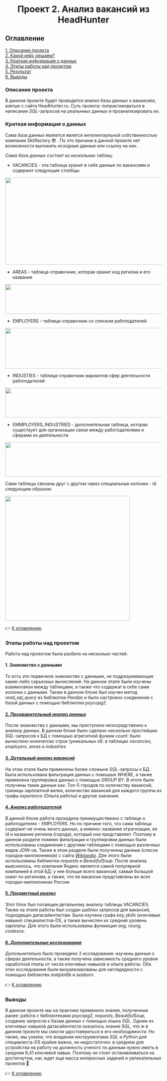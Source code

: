 # <center> Проект 2. Анализ вакансий из HeadHunter

## Оглавление
[1. Описание проекта](https://github.com/romash23/project-2/blob/master/README.md#Описание-проекта)  
[2. Какой кейс решаем?](https://github.com/romash23/project-2/blob/master/README.md#Какой-кейс-решаем)  
[3. Краткая информация о данных](https://github.com/romash23/project-2/blob/master/README.md#Краткая-информация-о-данных)  
[4. Этапы работы над проектом](https://github.com/romash23/project-2/blob/master/README.md#Этапы-работы-над-проектом)  
[5. Результат](https://github.com/romash23/project-2/blob/master/README.md#Результат)    
[6. Выводы](https://github.com/romash23/project-2/blob/master/README.md#Выводы) 


### Описание проекта

В данном проекте будет проводится анализ базы данных о вакансиях, взятые с сайта HeadHunter.ru. Суть проекта: попрактиковаться в написании *SQL*-запросов на реальнных данных и проанализировать их.

### Краткая информация о данных

 Сама база данных является являтся интелектаульной собственностью компании Skillfactory :sunglasses: . По это причине в данной проекте нет возможности выложить исходные данные или ссылку на них.

 *Сама база данных состоит из нескольких таблиц:*
 * VACANCIES - эта таблица хранит в себе данные по вакансиям и содержит следующие столбцы: 
 
 <img src=https://lms-cdn.skillfactory.ru/assets/courseware/v1/837cf6ff79f483e387a16c993634f3e4/asset-v1:SkillFactory+DST-3.0+28FEB2021+type@asset+block/SQL_pj2_2_2.png width="600" height="280">

 * AREAS - таблица-справочник, которая хранит код региона и его название

 <img src=https://lms-cdn.skillfactory.ru/assets/courseware/v1/682c2306f3d46a25915a89d4ec7e16ed/asset-v1:SkillFactory+DST-3.0+28FEB2021+type@asset+block/SQL_pj2_2_3.png width="600" height="95">

 * EMPLOYERS - таблица-справочник со списком работодателей

<img src=https://lms-cdn.skillfactory.ru/assets/courseware/v1/d2a26db623c75572c71923b57241e038/asset-v1:SkillFactory+DST-3.0+28FEB2021+type@asset+block/SQL_pj2_2_4.png width="600" height="130">

* INDUSTIES - таблица-справочник вариантов сфер деятельности работодателей

<img src=https://lms-cdn.skillfactory.ru/assets/courseware/v1/2c76bca09937a1a05a9e66d51008e298/asset-v1:SkillFactory+DST-3.0+28FEB2021+type@asset+block/SQL_pj2_2_5.png width="600" height="95">

* EMMPLOYERS_INDUSTRIES - дополнительная таблица, которая существует для организации связи между работодателями и сферами их деятельности

<img src=https://lms-cdn.skillfactory.ru/assets/courseware/v1/16ff3df0bb0ddecd922562f3c4bdd32c/asset-v1:SkillFactory+DST-3.0+28FEB2021+type@asset+block/SQL_pj2_2_6.png width="600" height="110">

Сами таблицы связаны друг с другом через специальные колонки - id следующим образом:

<img src=https://lms-cdn.skillfactory.ru/assets/courseware/v1/efd63819603e7d4f4433ed2fedec717c/asset-v1:SkillFactory+DST-3.0+28FEB2021+type@asset+block/SQL_pj2_2_1.png width="400" height="400">

:point_right: [К оглавлению](https://github.com/romash23/project-2/blob/master/README.md#%D0%9E%D0%B3%D0%BB%D0%B0%D0%B2%D0%BB%D0%B5%D0%BD%D0%B8%D0%B5)


### Этапы работы над проектом

Работа над проектом была разбита на несколько частей:

#### 1. *Знакомство с данными* 

То есть это первичное знакомство с данными, не подразумевающее какие-либо серьезных вычислений. На данном этапе были изучены взаимосвязи между таблицами, а также что содержат в себе сами колонки с данными. Также в данном блоке был изучен метод *read_sql_query* из библиотки *Pandas* и было настроено соеденение с базой данных с помощью библиотки *psycopg2*.

#### [2. *Предварительный анализ данных*](https://github.com/romash23/Project-2/blob/master/%D0%9F%D1%80%D0%BE%D0%B5%D0%BA%D1%82-2.%20%D0%90%D0%BD%D0%B0%D0%BB%D0%B8%D0%B7%20%D0%B2%D0%B0%D0%BA%D0%B0%D0%BD%D1%81%D0%B8%D0%B9%20%D0%B8%D0%B7%20HeadHunter.ipynb#Юнит)

После знакомства с данными, мы приступили непосредственно к анализу данных. В данном блоке было сделано несколько простейших *SQL*-запросов к БД с помошью агрегатной функии *count*: было вычислено количетсво строк (уникальных *id*):  в таблицах *vacancies, employers, areas* и *industries*

#### [3. *Детальный анализ вакансий*](https://github.com/romash23/Project-2/blob/master/%D0%9F%D1%80%D0%BE%D0%B5%D0%BA%D1%82-2.%20%D0%90%D0%BD%D0%B0%D0%BB%D0%B8%D0%B7%20%D0%B2%D0%B0%D0%BA%D0%B0%D0%BD%D1%81%D0%B8%D0%B9%20%D0%B8%D0%B7%20HeadHunter.ipynb#%D0%AE%D0%BD%D0%B8%D1%82-4-%20%D0%94%D0%B5%D1%82%D0%B0%D0%BB%D1%8C%D0%BD%D1%8B%D0%B9-%D0%B0%D0%BD%D0%B0%D0%BB%D0%B8%D0%B7-%D0%B2%D0%B0%D0%BA%D0%B0%D0%BD%D1%81%D0%B8%D0%B9)

На этом этапе были применены более сложыне *SQL*-запросы к БД. Была использована фильтрация данных с помошью *WHERE*, а также применена группировка данных с помощью *GROUP BY*. В итоге были получены такие данные как: Топ-5 городов по количеству вакансий, границы зарплатной вилки, количество вакансий для каждого группы из графы *experience* (Опыта работы) и другие значения.

#### [4. *Анализ работодателей*](https://github.com/romash23/Project-2/blob/master/%D0%9F%D1%80%D0%BE%D0%B5%D0%BA%D1%82-2.%20%D0%90%D0%BD%D0%B0%D0%BB%D0%B8%D0%B7%20%D0%B2%D0%B0%D0%BA%D0%B0%D0%BD%D1%81%D0%B8%D0%B9%20%D0%B8%D0%B7%20HeadHunter.ipynb)

В данной блоке работа проходила преимущественно с таблице о работодателях - EMPLOYERS. Но по причине того, что сама таблица содержит не очень много данных, а именно: название ограгизации, ее id и название региона (города), который она представляет. Поэтому в данном разделе помимо фильтрации и группировки данных были использованы соединения с другими таблицами с помощью различных видов *JOIN*-ов. Также в этом разделе были полученны данные (список городов-миллионников) с сайта [*Wikipedia*](https://ru.wikipedia.org/wiki/%D0%93%D0%BE%D1%80%D0%BE%D0%B4%D0%B0-%D0%BC%D0%B8%D0%BB%D0%BB%D0%B8%D0%BE%D0%BD%D0%B5%D1%80%D1%8B_%D0%A0%D0%BE%D1%81%D1%81%D0%B8%D0%B8). Для этого были использованы библиотки *requests* и *BeautifulSoup*.
После анализа выяснилось, что компания Яндекс является самой популярной компанией в этой БД: у нее больше всего вакансий, самый большой охват по регионам, а также, что ее вакансии представлены во всех городах-миллиониках России

#### [5. *Предметный анализ*](https://github.com/romash23/Project-2/blob/master/%D0%9F%D1%80%D0%BE%D0%B5%D0%BA%D1%82-2.%20%D0%90%D0%BD%D0%B0%D0%BB%D0%B8%D0%B7%20%D0%B2%D0%B0%D0%BA%D0%B0%D0%BD%D1%81%D0%B8%D0%B9%20%D0%B8%D0%B7%20HeadHunter.ipynb)

Этот блок был посвящен детальному анализу таблицы VACANCIES. Также на этапе работы был создан шаблон запросов для вакансий, подходящих датасайентистам. Была изучена графа *key_skills* (ключевые навыки) специалистов-DS, а также вычислен их средний уровень зарплаты. Для этого были использованы функикции *avg, roung, coalesce*.

#### [6. *Дополнительные исследования*](https://github.com/romash23/Project-2/blob/master/%D0%9F%D1%80%D0%BE%D0%B5%D0%BA%D1%82-2.%20%D0%90%D0%BD%D0%B0%D0%BB%D0%B8%D0%B7%20%D0%B2%D0%B0%D0%BA%D0%B0%D0%BD%D1%81%D0%B8%D0%B9%20%D0%B8%D0%B7%20HeadHunter.ipynb)

Допольнительно было проведено 2 исследования: изучены данные о сферах деятельности, а также получена зависимость среднего уровня заработной платы от числа ключевых навыков и опыта работы. Оба этих исследования были визуализированы для наглядядности с помощью библиотек *matplotlib* и *seaborn*.

:point_right: [К оглавлению](https://github.com/romash23/project-2/blob/master/README.md#%D0%9E%D0%B3%D0%BB%D0%B0%D0%B2%D0%BB%D0%B5%D0%BD%D0%B8%D0%B5)

### Выводы

В данном проекте мы на практике применили знания, полученные ранее: работа с библиотеками *psycopg2*, *requests*, *BeautifulSoup*, создание запросов к базам данных с помощью языка *SQL*. Одним из ключевых навыков датасайентиста оказалось знание SQL, что ж в данном проекте мы смогли удостовериться в его необходимости. Но также, мы узнали, что владения инструментами *SQL* и *Python* для специалиста-DS крайне важно, но недостаточно: в среднем для устройства на работу на должность ученого по данным нужно иметь в среднем 6,41 ключевой навык. Поэтому не стоит останавливаться на достигнутом, нас  ждет еще масса интересных заданий и увлекательных проектов :muscle:

:point_right: [К оглавлению](https://github.com/romash23/project-2/blob/master/README.md#%D0%9E%D0%B3%D0%BB%D0%B0%D0%B2%D0%BB%D0%B5%D0%BD%D0%B8%D0%B5)
